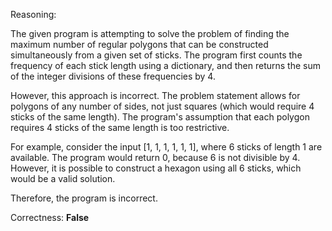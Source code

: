 Reasoning:

The given program is attempting to solve the problem of finding the maximum number of regular polygons that can be constructed simultaneously from a given set of sticks. The program first counts the frequency of each stick length using a dictionary, and then returns the sum of the integer divisions of these frequencies by 4.

However, this approach is incorrect. The problem statement allows for polygons of any number of sides, not just squares (which would require 4 sticks of the same length). The program's assumption that each polygon requires 4 sticks of the same length is too restrictive.

For example, consider the input [1, 1, 1, 1, 1, 1], where 6 sticks of length 1 are available. The program would return 0, because 6 is not divisible by 4. However, it is possible to construct a hexagon using all 6 sticks, which would be a valid solution.

Therefore, the program is incorrect.

Correctness: **False**